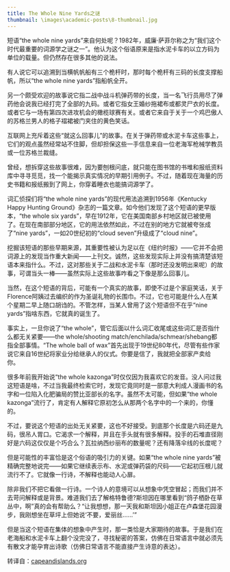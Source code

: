```yaml
---
title: The Whole Nine Yards之谜
thumbnail: \images\academic-posts\8-thumbnail.jpg
---
```


短语“the whole nine yards”来自何处呢？1982年，威廉·萨菲尔称之为“我们这个时代最重要的词源学之谜之一”。他认为这个俗语原来是指水泥卡车的以立方码为单位的载量。但仍然存在很多其他的说法。

<!--more-->

有人说它可以追溯到当横帆帆船有三个桅杆时，那时每个桅杆有三码的长度支撑船帆，所以“the whole nine yards”指船帆全开。

另一个颇受欢迎的故事说它指二战中战斗机弹药带的长度，当一名飞行员用尽了弹药他会说我已经打完了全部的九码。或者它指女王婚纱拖裙布或都灵尸衣的长度。或者它与一场有第四次进攻机会的橄榄球赛有关。或者它来自于关于一个鸡巴傲人的苏格兰男人的格子褶裙被门夹住的黄色笑话。

互联网上充斥着这些“就这么回事儿”的故事。在关于弹药带或水泥卡车这些事上，它们的观点虽然经常站不住脚，但却担保这些一手信息来自一位老海军枪械学教员或一位苏格兰裁缝。

曾经，想拆穿这些故事很难，因为要刨根问底，就只能在图书馆的书堆和报纸资料库中寻寻觅觅，找一个能揭示真实情况的早期引用例子。不过，随着现在海量的历史书籍和报纸搬到了网上，你穿着睡衣也能搞词源学了。

词汇侦探们将“the whole nine yards”的现代用法追溯到1956年《Kentucky Happy Hunting Ground》杂志的一篇文章。如今他们发现了这个短语的更早版本，“the whole six yards”，早在1912年，它在美国南部乡村地区就已被使用了。在现在南部部分地区，它的用法依然如此，不过在别的地方它就被夸张成了“nine yards”，一如20世纪初的“cloud seven”升级成了“cloud nine”。

挖掘该短语的那些早期来源，其重要性被认为足以在《纽约时报》——它并不会把词源上的发现当作重大新闻——上刊文。诚然，这些发现实际上并没有搞清楚该短语本来指什么。不过，这对那些关于二战和水泥卡车（那时还没发明出来呢）的故事，可谓当头一棒——虽然实际上这些故事咋看之下像是那么回事儿。

当然，在这个短语的背后，可能有一个真实的故事，即使不过是个家庭笑话，关于Florence阿姨过去编织的作为圣诞礼物的长围巾。不过，它也可能是什么人在某个星期二早上随口胡诌的。不管怎样，当某人曾用了这个短语但不在乎“nine yards”指啥东西，它就真的诞生了。

事实上，一旦你说了“the whole”，管它后面以什么词汇收尾或这些词汇是否指什么都无关紧要——the whole/shooting match/enchilada/schmear/shebang都指全部事情。“The whole ball of wax”首先出现于19世纪80年代，尽管有些作家说它来自16世纪将家业分给继承人的仪式。你要是信了，我就把全部家产卖给你。

很多年前我开始说“the whole kazonga”时仅仅因为我喜欢它的发音。没人问过我这短语是啥，不过当我最终检索它时，发现它竟同时是一部意大利成人漫画书的名字和一位陷入化肥骗局的赞比亚部长的名字。虽然不太可能，但如果“the whole kazonga”流行了，肯定有人解释它原初怎么从那两个名字中的一个来的，你懂的。

不过，要说这个短语的出处无关紧要，这也不好接受。到底那个长度是六码还是九码，很吊人胃口。它渴求一个解释，并且在手头就有很多解释。投手的石堆直径刚好是六码这仅仅是个巧合么？瓦拉纳西纱丽布的数量呢？还有降落伞线的长度呢？

但是可能性的丰富恰是这个俗语的吸引力的关键。如果“the whole nine yards”被精确完整地说完——如果它继续表示布、水泥或弹药袋的尺码——它起初压根儿就流行不了。它就像一行诗，不解释也能动人心扉。

除非我们不把它看做一行诗。一个诗人的意境可以从想象中凭空冒起；而我们并不去苛问解释或是背景。难道我们去了解格特鲁德?斯坦因在哪里看到“鸽子栖卧在草丛中，啊”真的会有帮助么？“让我想想，那一天我和斯坦因小姐正在卢森堡花园漫步，我刚想坐在草坪上但她说‘不要，爱丽丝……’”

但是当这个短语在集体的想象中产生时，那一类恰是大家期待的故事。于是我们在老海船和水泥卡车上翻个没完没了，寻找秘密的答案，仿佛在日常语言中就必须先有散文才能孕育出诗歌（仿佛日常语言不能直接产生诗意的表达）。

转译自：[capeandislands.org](http://capeandislands.org/post/whole-nine-yards-what)
